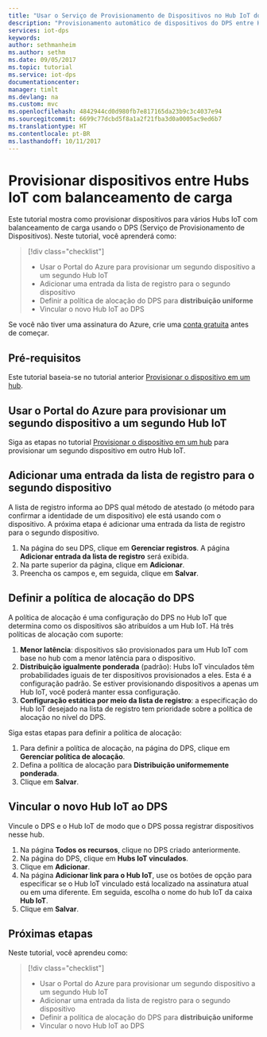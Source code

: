 ```yaml
---
title: "Usar o Serviço de Provisionamento de Dispositivos no Hub IoT do Azure para provisionar dispositivos entre Hubs IoT com balanceamento de carga | Microsoft Docs"
description: "Provisionamento automático de dispositivos do DPS entre Hubs IoT com balanceamento de carga no Portal do Azure"
services: iot-dps
keywords: 
author: sethmanheim
ms.author: sethm
ms.date: 09/05/2017
ms.topic: tutorial
ms.service: iot-dps
documentationcenter: 
manager: timlt
ms.devlang: na
ms.custom: mvc
ms.openlocfilehash: 4842944cd0d980fb7e817165da23b9c3c4037e94
ms.sourcegitcommit: 6699c77dcbd5f8a1a2f21fba3d0a0005ac9ed6b7
ms.translationtype: HT
ms.contentlocale: pt-BR
ms.lasthandoff: 10/11/2017
---
```

# <a name="provision-devices-across-load-balanced-iot-hubs"></a>Provisionar dispositivos entre Hubs IoT com balanceamento de carga

Este tutorial mostra como provisionar dispositivos para vários Hubs IoT com balanceamento de carga usando o DPS (Serviço de Provisionamento de Dispositivos). Neste tutorial, você aprenderá como:

> [!div class="checklist"]
> * Usar o Portal do Azure para provisionar um segundo dispositivo a um segundo Hub IoT 
> * Adicionar uma entrada da lista de registro para o segundo dispositivo
> * Definir a política de alocação do DPS para **distribuição uniforme**
> * Vincular o novo Hub IoT ao DPS

Se você não tiver uma assinatura do Azure, crie uma [conta gratuita](https://azure.microsoft.com/free/) antes de começar.

## <a name="prerequisites"></a>Pré-requisitos

Este tutorial baseia-se no tutorial anterior [Provisionar o dispositivo em um hub](tutorial-provision-device-to-hub.md).

## <a name="use-the-azure-portal-to-provision-a-second-device-to-a-second-iot-hub"></a>Usar o Portal do Azure para provisionar um segundo dispositivo a um segundo Hub IoT

Siga as etapas no tutorial [Provisionar o dispositivo em um hub](tutorial-provision-device-to-hub.md) para provisionar um segundo dispositivo em outro Hub IoT.

## <a name="add-an-enrollment-list-entry-to-the-second-device"></a>Adicionar uma entrada da lista de registro para o segundo dispositivo

A lista de registro informa ao DPS qual método de atestado (o método para confirmar a identidade de um dispositivo) ele está usando com o dispositivo. A próxima etapa é adicionar uma entrada da lista de registro para o segundo dispositivo. 

1. Na página do seu DPS, clique em **Gerenciar registros**. A página **Adicionar entrada da lista de registro** será exibida. 
2. Na parte superior da página, clique em **Adicionar**.
2. Preencha os campos e, em seguida, clique em **Salvar**.

## <a name="set-the-dps-allocation-policy"></a>Definir a política de alocação do DPS

A política de alocação é uma configuração do DPS no Hub IoT que determina como os dispositivos são atribuídos a um Hub IoT. Há três políticas de alocação com suporte: 

1. **Menor latência**: dispositivos são provisionados para um Hub IoT com base no hub com a menor latência para o dispositivo.
2. **Distribuição igualmente ponderada** (padrão): Hubs IoT vinculados têm probabilidades iguais de ter dispositivos provisionados a eles. Esta é a configuração padrão. Se estiver provisionando dispositivos a apenas um Hub IoT, você poderá manter essa configuração. 
3. **Configuração estática por meio da lista de registro**: a especificação do Hub IoT desejado na lista de registro tem prioridade sobre a política de alocação no nível do DPS.

Siga estas etapas para definir a política de alocação:

1. Para definir a política de alocação, na página do DPS, clique em **Gerenciar política de alocação**.
2. Defina a política de alocação para **Distribuição uniformemente ponderada**.
3. Clique em **Salvar**.

## <a name="link-the-new-iot-hub-to-dps"></a>Vincular o novo Hub IoT ao DPS

Vincule o DPS e o Hub IoT de modo que o DPS possa registrar dispositivos nesse hub.

1. Na página **Todos os recursos**, clique no DPS criado anteriormente.
2. Na página do DPS, clique em **Hubs IoT vinculados**.
3. Clique em **Adicionar**.
4. Na página **Adicionar link para o Hub IoT**, use os botões de opção para especificar se o Hub IoT vinculado está localizado na assinatura atual ou em uma diferente. Em seguida, escolha o nome do hub IoT da caixa **Hub IoT**.
5. Clique em **Salvar**.

## <a name="next-steps"></a>Próximas etapas

Neste tutorial, você aprendeu como:

> [!div class="checklist"]
> * Usar o Portal do Azure para provisionar um segundo dispositivo a um segundo Hub IoT 
> * Adicionar uma entrada da lista de registro para o segundo dispositivo
> * Definir a política de alocação do DPS para **distribuição uniforme**
> * Vincular o novo Hub IoT ao DPS

<!-- Advance to the next tutorial to learn how to 
 Replace this .md
> [!div class="nextstepaction"]
> [Bind an existing custom SSL certificate to Azure Web Apps](app-service-web-tutorial-custom-ssl.md)
-->
